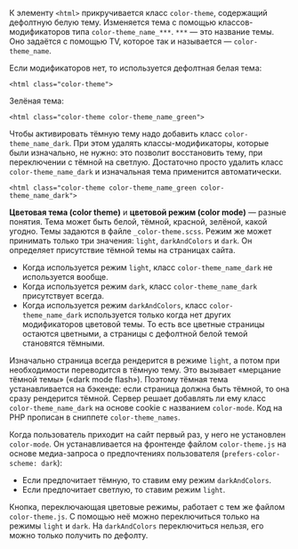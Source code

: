 
К элементу `<html>` прикручивается класс `color-theme`, содержащий дефолтную белую тему. Изменяется тема с помощью классов-модификаторов типа `color-theme_name_***`. `***` — это название темы. Оно задаётся с помощью TV, которое так и называется — `сolor-theme_name`.

Если модификаторов нет, то используется дефолтная белая тема:

    <html class="color-theme">

Зелёная тема:

    <html class="color-theme color-theme_name_green">

Чтобы активировать тёмную тему надо добавить класс `color-theme_name_dark`. При этом удалять классы-модификаторы, которые были изначально, не нужно: это позволит восстановить тему, при переключении с тёмной на светлую. Достаточно просто удалить класс `color-theme_name_dark` и изначальная тема применится автоматически.

    <html class="color-theme color-theme_name_green color-theme_name_dark">

**Цветовая тема (color theme)** и **цветовой режим (color mode)** — разные понятия. Тема может быть белой, тёмной, красной, зелёной, какой угодно. Темы задаются в файле `_color-theme.scss`. Режим же может принимать только три значения: `light`, `darkAndColors` и `dark`. Он определяет присутствие тёмной темы на страницах сайта.

 - Когда используется режим `light`, класс `color-theme_name_dark` не используется вообще.
 - Когда используется режим `dark`, класс `color-theme_name_dark` присутствует всегда.
 - Когда используется режим `darkAndColors`, класс `color-theme_name_dark` используется только когда нет других модификаторов цветовой темы. То есть все цветные страницы остаются цветными, а страницы с дефолтной белой темой становятся тёмными.

Изначально страница всегда рендерится в режиме `light`, а потом при необходимости переводится в тёмную тему. Это вызывает «мерцание тёмной темы» («dark mode flash»). Поэтому тёмная тема устанавливается на бэкенде: если страница должна быть тёмной, то она сразу рендерится тёмной. Сервер решает добавлять ли ему класс `color-theme_name_dark` на основе cookie с названием `color-mode`. Код на PHP прописан в сниппете `color-theme_names`.

Когда пользователь приходит на сайт первый раз, у него не установлен `color-mode`. Он устанавливается на фронтенде файлом `color-theme.js` на основе медиа-запроса о предпочтениях пользователя (`prefers-color-scheme: dark`):

 - Если предпочитает тёмную, то ставим ему режим `darkAndColors`.
 - Если предпочитает светлую, то ставим режим `light`.

Кнопка, переключающая цветовые режимы, работает с тем же файлом `color-theme.js`. С помощью неё можно переключиться только на режимы `light` и `dark`. На `darkAndColors` переключиться нельзя, его можно только получить по дефолту.